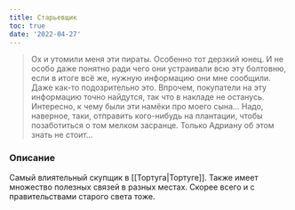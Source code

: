 ```yaml
---
title: Старьевщик
toc: true
date: '2022-04-27'
---
```

>Ох и утомили меня эти пираты. Особенно тот дерзкий юнец. И не особо даже понятно ради чего они устраивали всю эту болтовню, если в итоге всё же, нужную информацию они мне сообщили. Даже как-то подозрительно это.  Впрочем, покупатели на эту информацию точно найдутся, так что в накладе не останусь.
>Интересно, к чему были эти намёки про моего сына... Надо, наверное, таки, отправить кого-нибудь на плантации, чтобы позаботиться о том мелком засранце. Только Адриану об этом знать не стоит...

### Описание
Самый влиятельный скупщик в [[Тортуга|Тортуге]]. Также имеет множество полезных связей в разных местах. Скорее всего и с правительствами старого света тоже.